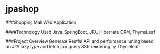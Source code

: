 # jpashop

###Shopping Mall Web Application

####Technology Used
Java, SpringBoot, JPA, Hibernate ORM, ThymeLeaf

###Project Overview 
Generate Restful API and performance tuning based on JPA lazy type and fetch join query
SSR rendering by Thymeleaf
